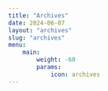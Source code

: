 ```yaml
---
title: "Archives"
date: 2024-06-07
layout: "archives"
slug: "archives"
menu:
    main:
        weight: -60
        params: 
            icon: archives
---
```

